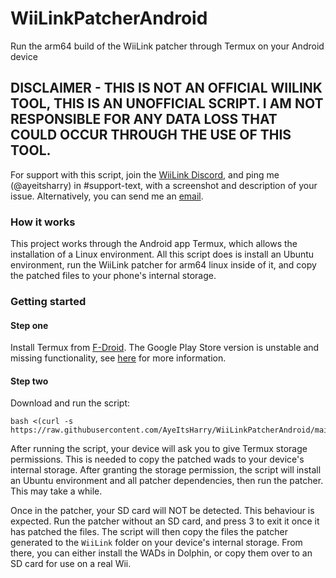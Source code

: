 # WiiLinkPatcherAndroid
Run the arm64 build of the WiiLink patcher through Termux on your Android device 

## DISCLAIMER - THIS IS NOT AN OFFICIAL WIILINK TOOL, THIS IS AN UNOFFICIAL SCRIPT. I AM NOT RESPONSIBLE FOR ANY DATA LOSS THAT COULD OCCUR THROUGH THE USE OF THIS TOOL.

For support with this script, join the [WiiLink Discord](https://discord.gg/wiilink), and ping me (@ayeitsharry) in #support-text, with a screenshot and description of your issue. Alternatively, you can send me an [email](mailto:contact@harrywalker.uk).

### How it works
This project works through the Android app Termux, which allows the installation of a Linux environment. All this script does is install an Ubuntu environment, run the WiiLink patcher for arm64 linux inside of it, and copy the patched files to your phone's internal storage.

### Getting started
#### Step one
Install Termux from [F-Droid](https://f-droid.org/en/packages/com.termux/). The Google Play Store version is unstable and missing functionality, see [here](https://github.com/termux-play-store/) for more information.
#### Step two
Download and run the script:
```
bash <(curl -s https://raw.githubusercontent.com/AyeItsHarry/WiiLinkPatcherAndroid/main/termux.sh)
```

After running the script, your device will ask you to give Termux storage permissions. This is needed to copy the patched wads to your device's internal storage. After granting the storage permission, the script will install an Ubuntu environment and all patcher dependencies, then run the patcher. This may take a while.

Once in the patcher, your SD card will NOT be detected. This behaviour is expected. Run the patcher without an SD card, and press 3 to exit it once it has patched the files. The script will then copy the files the patcher generated to the `WiiLink` folder on your device's internal storage. From there, you can either install the WADs in Dolphin, or copy them over to an SD card for use on a real Wii.
